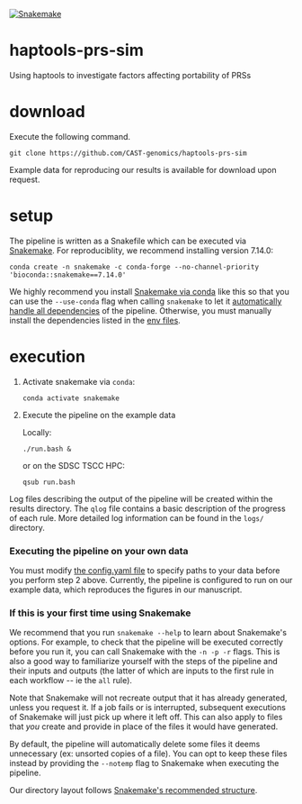 [![Snakemake](https://img.shields.io/badge/snakemake-≥7.14.0-brightgreen.svg?style=flat-square)](https://snakemake.bitbucket.io)

# haptools-prs-sim
Using haptools to investigate factors affecting portability of PRSs

# download
Execute the following command.
```
git clone https://github.com/CAST-genomics/haptools-prs-sim
```
Example data for reproducing our results is available for download upon request.

# setup
The pipeline is written as a Snakefile which can be executed via [Snakemake](https://snakemake.readthedocs.io). For reproduciblity, we recommend installing version 7.14.0:
```
conda create -n snakemake -c conda-forge --no-channel-priority 'bioconda::snakemake==7.14.0'
```
We highly recommend you install [Snakemake via conda](https://snakemake.readthedocs.io/en/stable/getting_started/installation.html#installation-via-conda) like this so that you can use the `--use-conda` flag when calling `snakemake` to let it [automatically handle all dependencies](https://snakemake.readthedocs.io/en/stable/snakefiles/deployment.html#integrated-package-management) of the pipeline. Otherwise, you must manually install the dependencies listed in the [env files](workflow/envs/).

# execution
1. Activate snakemake via `conda`:
    ```
    conda activate snakemake
    ```
2. Execute the pipeline on the example data

    Locally:
    ```
    ./run.bash &
    ```

    or on the SDSC TSCC HPC:
    ```
    qsub run.bash
    ```

Log files describing the output of the pipeline will be created within the results directory. The `qlog` file contains a basic description of the progress of each rule. More detailed log information can be found in the `logs/` directory.

### Executing the pipeline on your own data
You must modify [the config.yaml file](config/config.yaml) to specify paths to your data before you perform step 2 above. Currently, the pipeline is configured to run on our example data, which reproduces the figures in our manuscript.

### If this is your first time using Snakemake
We recommend that you run `snakemake --help` to learn about Snakemake's options. For example, to check that the pipeline will be executed correctly before you run it, you can call Snakemake with the `-n -p -r` flags. This is also a good way to familiarize yourself with the steps of the pipeline and their inputs and outputs (the latter of which are inputs to the first rule in each workflow -- ie the `all` rule).

Note that Snakemake will not recreate output that it has already generated, unless you request it. If a job fails or is interrupted, subsequent executions of Snakemake will just pick up where it left off. This can also apply to files that *you* create and provide in place of the files it would have generated.

By default, the pipeline will automatically delete some files it deems unnecessary (ex: unsorted copies of a file). You can opt to keep these files instead by providing the `--notemp` flag to Snakemake when executing the pipeline.

Our directory layout follows [Snakemake's recommended structure](https://snakemake.readthedocs.io/en/stable/snakefiles/deployment.html#distribution-and-reproducibility).
